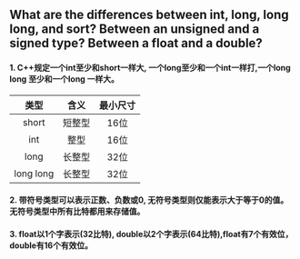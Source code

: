 ## What are the differences between int, long, long long, and sort? Between an unsigned and a signed type? Between a float and a double?
#### 1. C++规定一个int至少和short一样大, 一个long至少和一个int一样打,一个long long 至少和一个long 一样大。
类型|含义|最小尺寸
:--:|:--:|:--:
short|短整型|16位
int|整型|16位 
long|长整型|32位
long long|长整型|32位
#### 2. 带符号类型可以表示正数、负数或0, 无符号类型则仅能表示大于等于0的值。无符号类型中所有比特都用来存储值。
#### 3. float以1个字表示(32比特), double以2个字表示(64比特),float有7个有效位，double有16个有效位。
